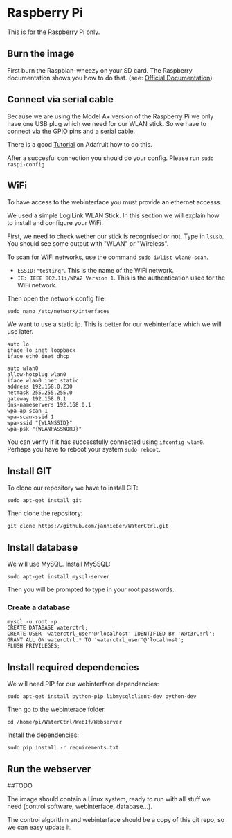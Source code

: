 # Raspberry Pi
This is for the Raspberry Pi only.

## Burn the image

First burn the Raspbian-wheezy on your SD card. The Raspberry documentation shows you how to do that. (see: [Official Documentation](https://www.raspberrypi.org/documentation/installation/installing-images/))

## Connect via serial cable

Because we are using the Model A+ version of the Raspberry Pi we only have one USB plug which we need for our WLAN stick. So we have to connect via the GPIO pins and a serial cable.

There is a good [Tutorial](https://learn.adafruit.com/downloads/pdf/adafruits-raspberry-pi-lesson-5-using-a-console-cable.pdf) on Adafruit how to do this.

After a succesful connection you should do your config. Please run `sudo raspi-config`


## WiFi

To have access to the webinterface you must provide an ethernet accesss.

We used a simple LogiLink WLAN Stick. In this section we will explain how to install and configure your WiFi.

First, we need to check wether our stick is recognised or not. Type in `lsusb`. You should see some output with "WLAN" or "Wireless".

To scan for WiFi networks, use the command `sudo iwlist wlan0 scan`.

  - `ESSID:"testing"`. This is the name of the WiFi network. 
  - `IE: IEEE 802.11i/WPA2 Version 1`. This is the authentication used for the WiFi network.

Then open the network config file:

    sudo nano /etc/network/interfaces
    
We want to use a static ip. This is better for our webinterface which we will use later.

	auto lo 
	iface lo inet loopback 
	iface eth0 inet dhcp

	auto wlan0 
	allow-hotplug wlan0 
	iface wlan0 inet static
	address 192.168.0.230
	netmask 255.255.255.0
	gateway 192.168.0.1
	dns-nameservers 192.168.0.1
	wpa-ap-scan 1 
	wpa-scan-ssid 1 
	wpa-ssid "{WLANSSID}" 
	wpa-psk "{WLANPASSWORD}"

You can verify if it has successfully connected using `ifconfig wlan0`. Perhaps you have to reboot your system `sudo reboot`.

## Install GIT

To clone our repository we have to install GIT:

	sudo apt-get install git 
	
Then clone the repository:

	git clone https://github.com/janhieber/WaterCtrl.git
	
## Install database

We will use MySQL. Install MySSQL:

	sudo apt-get install mysql-server
	
Then you will be prompted to type in your root passwords.

### Create a database

	mysql -u root -p
	CREATE DATABASE waterctrl;
	CREATE USER 'waterctrl_user'@'localhost' IDENTIFIED BY 'W@t3rC!rl';
	GRANT ALL ON waterctrl.* TO 'waterctrl_user'@'localhost';
	FLUSH PRIVILEGES;

## Install required dependencies

We will need PIP for our webinterface dependencies:

	sudo apt-get install python-pip libmysqlclient-dev python-dev
	
Then go to the webinterace folder
	
	cd /home/pi/WaterCtrl/WebIf/Webserver
	
Install the dependencies:

	sudo pip install -r requirements.txt
	
## Run the webserver



	






##TODO

The image should contain a Linux system, ready to run
with all stuff we need (control software, webinterface, database...).

The control algorithm and webinterface should be a copy of this git repo,
so we can easy update it.